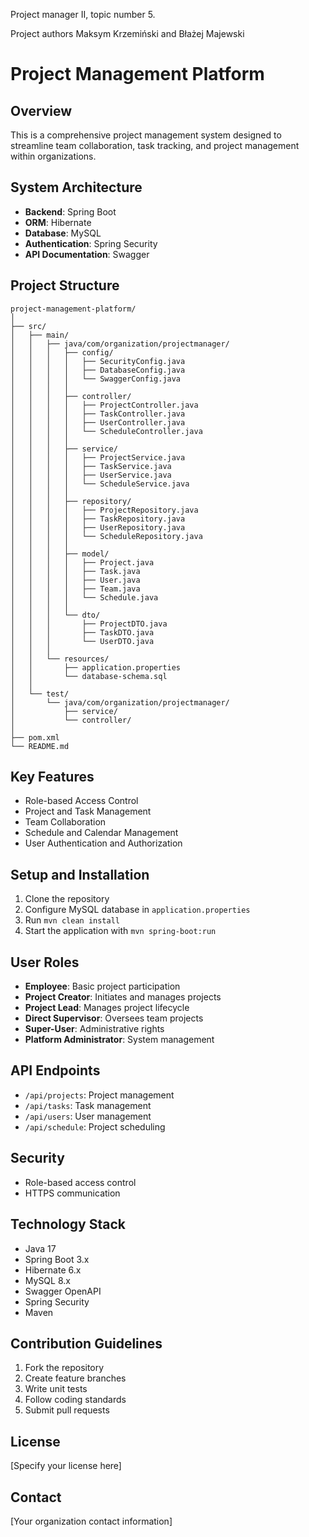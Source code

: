 Project manager II, topic number 5.

Project authors
Maksym Krzemiński and Błażej Majewski
# Project Management Platform

## Overview
This is a comprehensive project management system designed to streamline team collaboration, task tracking, and project management within organizations.

## System Architecture
- **Backend**: Spring Boot
- **ORM**: Hibernate
- **Database**: MySQL
- **Authentication**: Spring Security
- **API Documentation**: Swagger

## Project Structure
```
project-management-platform/
│
├── src/
│   ├── main/
│   │   ├── java/com/organization/projectmanager/
│   │   │   ├── config/
│   │   │   │   ├── SecurityConfig.java
│   │   │   │   ├── DatabaseConfig.java
│   │   │   │   └── SwaggerConfig.java
│   │   │   │
│   │   │   ├── controller/
│   │   │   │   ├── ProjectController.java
│   │   │   │   ├── TaskController.java
│   │   │   │   ├── UserController.java
│   │   │   │   └── ScheduleController.java
│   │   │   │
│   │   │   ├── service/
│   │   │   │   ├── ProjectService.java
│   │   │   │   ├── TaskService.java
│   │   │   │   ├── UserService.java
│   │   │   │   └── ScheduleService.java
│   │   │   │
│   │   │   ├── repository/
│   │   │   │   ├── ProjectRepository.java
│   │   │   │   ├── TaskRepository.java
│   │   │   │   ├── UserRepository.java
│   │   │   │   └── ScheduleRepository.java
│   │   │   │
│   │   │   ├── model/
│   │   │   │   ├── Project.java
│   │   │   │   ├── Task.java
│   │   │   │   ├── User.java
│   │   │   │   ├── Team.java
│   │   │   │   └── Schedule.java
│   │   │   │
│   │   │   └── dto/
│   │   │       ├── ProjectDTO.java
│   │   │       ├── TaskDTO.java
│   │   │       └── UserDTO.java
│   │   │
│   │   └── resources/
│   │       ├── application.properties
│   │       └── database-schema.sql
│   │
│   └── test/
│       └── java/com/organization/projectmanager/
│           ├── service/
│           └── controller/
│
├── pom.xml
└── README.md
```

## Key Features
- Role-based Access Control
- Project and Task Management
- Team Collaboration
- Schedule and Calendar Management
- User Authentication and Authorization

## Setup and Installation
1. Clone the repository
2. Configure MySQL database in `application.properties`
3. Run `mvn clean install`
4. Start the application with `mvn spring-boot:run`

## User Roles
- **Employee**: Basic project participation
- **Project Creator**: Initiates and manages projects
- **Project Lead**: Manages project lifecycle
- **Direct Supervisor**: Oversees team projects
- **Super-User**: Administrative rights
- **Platform Administrator**: System management

## API Endpoints
- `/api/projects`: Project management
- `/api/tasks`: Task management
- `/api/users`: User management
- `/api/schedule`: Project scheduling

## Security
- Role-based access control
- HTTPS communication

## Technology Stack
- Java 17
- Spring Boot 3.x
- Hibernate 6.x
- MySQL 8.x
- Swagger OpenAPI
- Spring Security
- Maven

## Contribution Guidelines
1. Fork the repository
2. Create feature branches
3. Write unit tests
4. Follow coding standards
5. Submit pull requests

## License
[Specify your license here]

## Contact
[Your organization contact information]
